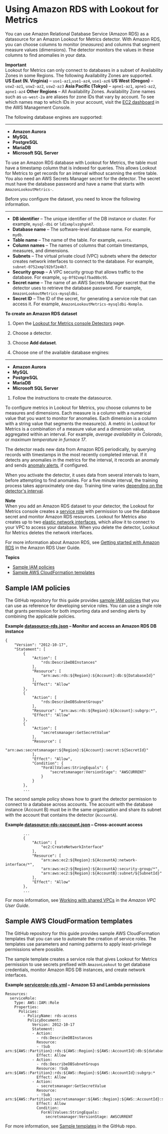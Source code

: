 # Using Amazon RDS with Lookout for Metrics<a name="services-rds"></a>

You can use Amazon Relational Database Service \(Amazon RDS\) as a datasource for an Amazon Lookout for Metrics detector\. With Amazon RDS, you can choose columns to monitor \(*measures*\) and columns that segment measure values \(dimensions\)\. The detector monitors the values in these columns to find anomalies in your data\.

**Important**  
Lookout for Metrics can only connect to databases in a subset of Availability Zones in some Regions\. The following Availability Zones are supported\.  
**US East \(N\. Virginia\)** – `use1-az1`,`use1-az4`, `use1-az6`
**US West \(Oregon\)** – `usw2-az1`, `usw2-az2`, `usw2-az3`
**Asia Pacific \(Tokyo\)** – `apne1-az1`, `apne1-az2`, `apne1-az4`
**Other Regions** – All Availability Zones\.
Availability Zone names such as `us-west-2a` are aliases for zone IDs that vary by account\. To see which names map to which IDs in your account, visit the [EC2 dashboard](https://console.aws.amazon.com/ec2) in the AWS Management Console\.

The following database engines are supported:

****
+ **Amazon Aurora**
+ **MySQL**
+ **PostgreSQL**
+ **MariaDB**
+ **Microsoft SQL Server**

To use an Amazon RDS database with Lookout for Metrics, the table must have a timestamp column that is indexed for queries\. This allows Lookout for Metrics to get records for an interval without scanning the entire table\. You also need an AWS Secrets Manager secret for the detector\. The secret must have the database password and have a name that starts with `AmazonLookoutMetrics-`\.

Before you configure the dataset, you need to know the following information\.

****
+ **DB identifier** – The unique identifier of the DB instance or cluster\. For example, `mysql-dbi` or `ld1xmplvzghgn47`\.
+ **Database name** – The software\-level database name\. For example, `mydb`\.
+ **Table name** – The name of the table\. For example, `events`\.
+ **Column names** – The names of columns that contain timestamps, measures, and dimensions\.
+ **Subnets** – The virtual private cloud \(VPC\) subnets where the detector creates network interfaces to connect to the database\. For example, `subnet-0752xmpl92bf2e4b7`\.
+ **Security group** – A VPC security group that allows traffic to the database\. For example, `sg-0f92xmplfbad0bc95`\.
+ **Secret name** – The name of an AWS Secrets Manager secret that the detector uses to retrieve the database password\. For example, `AmazonLookoutMetrics-mysqldbi`\.
+ **Secret ID** – The ID of the secret, for generating a service role that can access it\. For example, `AmazonLookoutMetrics-mysqldbi-Nxmplo`\.

**To create an Amazon RDS dataset**

1. Open the [Lookout for Metrics console Detectors](https://console.aws.amazon.com//lookoutmetrics/home#detectors) page\.

1. Choose a detector\.

1. Choose **Add dataset**\.

1. Choose one of the available database engines:

****
   + **Amazon Aurora**
   + **MySQL**
   + **PostgreSQL**
   + **MariaDB**
   + **Microsoft SQL Server**

1. Follow the instructions to create the datasource\.

To configure metrics in Lookout for Metrics, you choose columns to be measures and dimensions\. Each measure is a column with a numerical value that you want to monitor for anomalies\. Each dimension is a column with a string value that segments the measure\(s\)\. A metric in Lookout for Metrics is a combination of a measure value and a dimension value, aggregated within an interval\. For example, *average availability in Colorado*, or *maximum temperature in furnace 17*\.

The detector reads new data from Amazon RDS periodically, by querying records with timestamps in the most recently completed interval\. If it detects any anomalies in the metrics for the interval, it records an anomaly and sends [anomaly alerts](detectors-alerts.md), if configured\.

When you activate the detector, it uses data from several intervals to learn, before attempting to find anomalies\. For a five minute interval, the training process takes approximately one day\. Training time varies [depending on the detector's interval](gettingstarted-quotas.md#gettingstarted-quotas-coldstart)\.

**Note**  
When you add an Amazon RDS dataset to your detector, the Lookout for Metrics console creates a [service role](permissions-service.md) with permission to use the database secret and monitor Amazon RDS resources\. Lookout for Metrics also creates up to two [elastic network interfaces](https://docs.aws.amazon.com/vpc/latest/userguide/VPC_ElasticNetworkInterfaces.html), which allow it to connect to your VPC to access your database\. When you delete the detector, Lookout for Metrics deletes the network interfaces\.

For more information about Amazon RDS, see [Getting started with Amazon RDS](https://docs.aws.amazon.com/AmazonRDS/latest/UserGuide/CHAP_GettingStarted.html) in the Amazon RDS User Guide\.

**Topics**
+ [Sample IAM policies](#services-rds-samplepolicies)
+ [Sample AWS CloudFormation templates](#services-rds-sampletemplates)

## Sample IAM policies<a name="services-rds-samplepolicies"></a>

The GitHub repository for this guide provides [sample IAM policies](https://github.com/awsdocs/amazon-lookoutmetrics-developer-guide/blob/main/sample-policies) that you can use as reference for developing service roles\. You can use a single role that grants permission for both importing data and sending alerts by combining the applicable policies\.

**Example [datasource\-rds\.json](https://github.com/awsdocs/amazon-lookoutmetrics-developer-guide/blob/main/sample-policies/datasource-rds.json) – Monitor and access an Amazon RDS DB instance**  

```
{
    "Version": "2012-10-17",
    "Statement": [
        {
            "Action": [
                "rds:DescribeDBInstances"
            ],
            "Resource": [
                "arn:aws:rds:${Region}:${Account}:db:${DatabaseId}"
            ],
            "Effect": "Allow"
        },
        {
            "Action": [
                "rds:DescribeDBSubnetGroups"
            ],
            "Resource": "arn:aws:rds:${Region}:${Account}:subgrp:*",
            "Effect": "Allow"
        },
        {
            "Action": [
                "secretsmanager:GetSecretValue"
            ],
            "Resource": [
                "arn:aws:secretsmanager:${Region}:${Account}:secret:${SecretId}"
            ],
            "Effect": "Allow",
            "Condition": {
                "ForAllValues:StringEquals": {
                    "secretsmanager:VersionStage": "AWSCURRENT"
                }
            }
        },
        ...
```

The second sample policy shows how to grant the detector permission to connect to a database across accounts\. The account with the database instance \(Account B\) must be in the same organization and share its subnet with the account that contains the detector \(`AccountA`\)\.

**Example [datasource\-rds\-xaccount\.json](https://github.com/awsdocs/amazon-lookoutmetrics-developer-guide/blob/main/sample-policies/datasource-rds-xaccount.json) – Cross\-account access**  

```
        ...
        {
            "Action": [
                "ec2:CreateNetworkInterface"
            ],
            "Resource": [
                "arn:aws:ec2:${Region}:${AccountA}:network-interface/*",
                "arn:aws:ec2:${Region}:${AccountA}:security-group/*",
                "arn:aws:ec2:${Region}:${AccountB}:subnet/${SubnetId}"
            ],
            "Effect": "Allow"
        },
        ...
```

For more information, see [Working with shared VPCs](https://docs.aws.amazon.com/vpc/latest/userguide/vpc-sharing.html) in the *Amazon VPC User Guide*\.

## Sample AWS CloudFormation templates<a name="services-rds-sampletemplates"></a>

The GitHub repository for this guide provides sample AWS CloudFormation templates that you can use to automate the creation of service roles\. The templates use parameters and naming patterns to apply least\-privilege permissions where possible\.

The sample template creates a service role that gives Lookout for Metrics permission to use secrets prefixed with `AmazonLookout` to get database credentials, monitor Amazon RDS DB instances, and create network interfaces\.

**Example [servicerole\-rds\.yml](https://github.com/awsdocs/amazon-lookoutmetrics-developer-guide/blob/main/sample-templates/servicerole-rds.yml) – Amazon S3 and Lambda permissions**  

```
Resources:
  serviceRole:
    Type: AWS::IAM::Role
    Properties:
      Policies:
        - PolicyName: rds-access
          PolicyDocument:
            Version: 2012-10-17
            Statement:
            - Action:
              - rds:DescribeDBInstances
              Resource:
              - !Sub arn:${AWS::Partition}:rds:${AWS::Region}:${AWS::AccountId}:db:${databaseId}
              Effect: Allow
            - Action:
              - rds:DescribeDBSubnetGroups
              Resource: !Sub arn:${AWS::Partition}:rds:${AWS::Region}:${AWS::AccountId}:subgrp:*
              Effect: Allow
            - Action:
              - secretsmanager:GetSecretValue
              Resource:
              - !Sub arn:${AWS::Partition}:secretsmanager:${AWS::Region}:${AWS::AccountId}:secret:${secretId}
              Effect: Allow
              Condition:
                ForAllValues:StringEquals:
                  secretsmanager:VersionStage: AWSCURRENT
```

For more information, see [Sample templates](https://github.com/awsdocs/amazon-lookoutmetrics-developer-guide/blob/main/sample-templates) in the GitHub repo\.